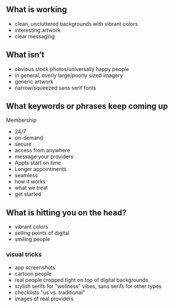 ## What is working
* clean, uncluttered backgrounds with vibrant colors
* interesting artwork
* clear messaging

## What isn’t
* obvious stock photos/universally happy people
* in general, overly large/poorly sized imagery
* generic artwork
* narrow/squeezed sans serif fonts

## What keywords or phrases keep coming up
Membership

* 24/7
* on-demand
* secure
* access from anywhere
* message your providers
* Appts start on time
* Longer appointments
* seamless
* how it works
* what we treat
* get started

## What is hitting you on the head?
* vibrant colors
* selling points of digital
* smiling people

### visual tricks

* app screenshots
* cartoon people
* real people cropped tight on top of digital backgrounds
* stylish serifs for "wellness" vibes, sans serifs for other types
* checklists "us vs. traditional"
* images of real providers